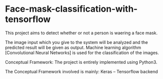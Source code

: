 # Face-mask-classification-with-tensorflow

This project aims to detect whether or not a person is waering a face mask.

The image input which you give to the system will be analyzed and the predicted result will be given as output. Machine learning algorithm 
[Convolutional Neural Networks] is used for the classification of the images.

Conceptual Framework:
The project is entirely implemented using Python3. 

The Conceptual Framework involved is mainly:
Keras – Tensorflow backend
